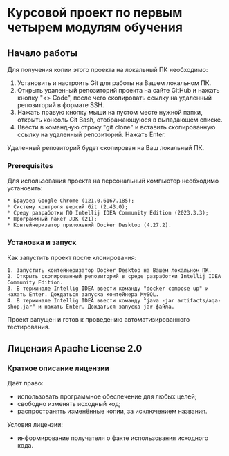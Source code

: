 # Курсовой проект по первым четырем модулям обучения

## Начало работы

Для получения копии этого проекта на локальный ПК необходимо:
1. Установить и настроить Git для работы на Вашем локальном ПК.
2. Открыть удаленный репозиторий проекта на сайте GitHub и нажать кнопку "<> Code", после чего скопировать ссылку на удаленный репозиторий в формате SSH.
3. Нажать правую кнопку мыши на пустом месте нужной папки, открыть консоль Git Bash, отображающуюся в выпадающем списке.
4. Ввести в командную строку "git clone" и вставить скопированную ссылку на удаленный репозиторий. Нажать Enter.

Удаленный репозиторий будет скопирован на Ваш локальный ПК.

### Prerequisites

Для использования проекта на персональный компьютер необходимо установить:

```
* Браузер Google Chrome (121.0.6167.185);
* Систему контроля версий Git (2.43.0);
* Среду разработки ПО Intellij IDEA Community Edition (2023.3.3);
* Программный пакет JDK (21);
* Контейнеризатор приложений Docker Desktop (4.27.2).
```

### Установка и запуск

Как запустить проект после клонирования:

```
1. Запустить контейнеризатор Docker Desktop на Вашем локальном ПК.
2. Открыть скопированный репозиторий в среде разработки Intellij IDEA Community Edition.
3. В терминале Intellig IDEA ввести команду "docker compose up" и нажать Enter. Дождаться запуска контейнера MySQL.
4. В терминале Intellig IDEA ввести команду "java -jar artifacts/aqa-shop.jar" и нажать Enter. Дождаться запуска jar-файла.
```

Проект запущен и готов к проведению автоматизированного тестирования.

## Лицензия Apache License 2.0
### Краткое описание лицензии
Даёт право:
* использовать программное обеспечение для любых целей;
* свободно изменять исходный код;
* распространять изменённые копии, за исключением названия.

Условия лицензии: 
* информирование получателя о факте использования исходного кода.

